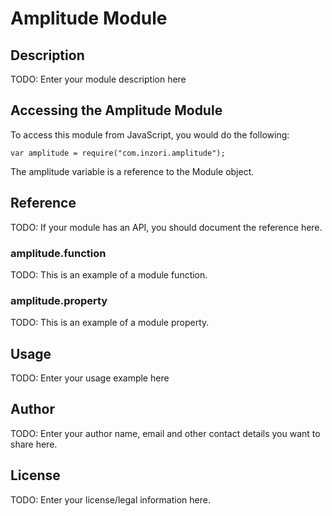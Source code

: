 # Amplitude Module

## Description

TODO: Enter your module description here

## Accessing the Amplitude Module

To access this module from JavaScript, you would do the following:

    var amplitude = require("com.inzori.amplitude");

The amplitude variable is a reference to the Module object.

## Reference

TODO: If your module has an API, you should document
the reference here.

### amplitude.function

TODO: This is an example of a module function.

### amplitude.property

TODO: This is an example of a module property.

## Usage

TODO: Enter your usage example here

## Author

TODO: Enter your author name, email and other contact
details you want to share here.

## License

TODO: Enter your license/legal information here.
